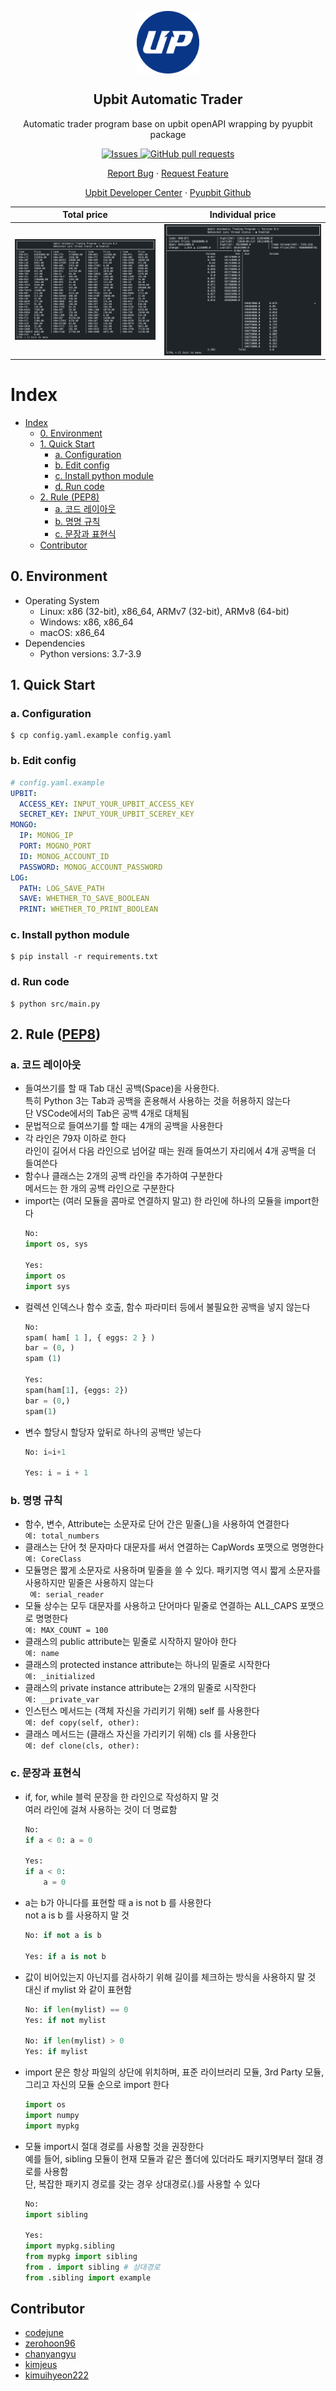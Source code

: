 <p align="center">
 <img width="100px" src="./assets/upbit.svg" align="center" alt="Upbit Automatic Trader" />
 <h2 align="center">Upbit Automatic Trader</h2>
 <p align="center">Automatic trader program base on upbit openAPI wrapping by pyupbit package</p>
  <p align="center">
    <a href="https://github.com/Codejune/upbit-trader/issues">
      <img alt="Issues" src="https://img.shields.io/github/issues/codejune/trader?color=0088ff" />
    </a>
    <a href="https://github.com/Codejune/upbit-trader/pulls">
      <img alt="GitHub pull requests" src="https://img.shields.io/github/issues-pr/codejune/upbit-trader?color=0088ff" />
    </a>
  </p>

  <p align="center">
    <a href="https://github.com/Codejune/upbit-trader/issues/new/choose">Report Bug</a>
    ·
    <a href="https://github.com/Codejune/upbit-trader/issues/new/choose">Request Feature</a>
  </p>
  <p align="center">
    <a href="https://docs.upbit.com/">Upbit Developer Center</a>
    ·
    <a href="https://github.com/sharebook-kr/pyupbit">Pyupbit Github</a>
  </p>
</p>

Total price|Individual price
:-------------------------:|:-------------------------:
![total_price_screenshot](./assets/total_price.png)|![individual_price_screenshot](./assets/individual_price.png)
# Index
- [Index](#index)
  - [0. Environment](#0-environment)
  - [1. Quick Start](#1-quick-start)
    - [a. Configuration](#a-configuration)
    - [b. Edit config](#b-edit-config)
    - [c. Install python module](#c-install-python-module)
    - [d. Run code](#d-run-code)
  - [2. Rule (PEP8)](#2-rule-pep8)
    - [a. 코드 레이아웃](#a-코드-레이아웃)
    - [b. 명명 규칙](#b-명명-규칙)
    - [c. 문장과 표현식](#c-문장과-표현식)
  - [Contributor](#contributor)
## 0. Environment
- Operating System
  - Linux: x86 (32-bit), x86_64, ARMv7 (32-bit), ARMv8 (64-bit)
  - Windows: x86, x86_64
  - macOS: x86_64
- Dependencies
  - Python versions: 3.7-3.9
## 1. Quick Start
### a. Configuration
```
$ cp config.yaml.example config.yaml
```
### b. Edit config
``` yaml
# config.yaml.example 
UPBIT:
  ACCESS_KEY: INPUT_YOUR_UPBIT_ACCESS_KEY
  SECRET_KEY: INPUT_YOUR_UPBIT_SCEREY_KEY
MONGO: 
  IP: MONOG_IP
  PORT: MOGNO_PORT
  ID: MONOG_ACCOUNT_ID
  PASSWORD: MONOG_ACCOUNT_PASSWORD 
LOG:
  PATH: LOG_SAVE_PATH
  SAVE: WHETHER_TO_SAVE_BOOLEAN
  PRINT: WHETHER_TO_PRINT_BOOLEAN
```
### c. Install python module
```
$ pip install -r requirements.txt
```
### d. Run code
```
$ python src/main.py
```
## 2. Rule ([PEP8](http://pythonstudy.xyz/python/article/511-%ED%8C%8C%EC%9D%B4%EC%8D%AC-%EC%BD%94%EB%94%A9-%EC%8A%A4%ED%83%80%EC%9D%BC))
### a. 코드 레이아웃
- 들여쓰기를 할 때 Tab 대신 공백(Space)을 사용한다.<br>특히 Python 3는 Tab과 공백을 혼용해서 사용하는 것을 허용하지 않는다<br>단 VSCode에서의 Tab은 공백 4개로 대체됨
- 문법적으로 들여쓰기를 할 때는 4개의 공백을 사용한다
- 각 라인은 79자 이하로 한다<br>라인이 길어서 다음 라인으로 넘어갈 때는 원래 들여쓰기 자리에서 4개 공백을 더 들여쓴다
- 함수나 클래스는 2개의 공백 라인을 추가하여 구분한다<br>메서드는 한 개의 공백 라인으로 구분한다
- import는 (여러 모듈을 콤마로 연결하지 말고) 한 라인에 하나의 모듈을 import한다
  ```python
  No:
  import os, sys

  Yes:
  import os
  import sys
  ```
- 컬렉션 인덱스나 함수 호출, 함수 파라미터 등에서 불필요한 공백을 넣지 않는다
  ```python
  No:
  spam( ham[ 1 ], { eggs: 2 } )
  bar = (0, )
  spam (1)

  Yes:
  spam(ham[1], {eggs: 2})
  bar = (0,)
  spam(1)
  ```
- 변수 할당시 할당자 앞뒤로 하나의 공백만 넣는다	
  ```python
  No: i=i+1

  Yes: i = i + 1
  ```
### b. 명명 규칙
- 함수, 변수, Attribute는 소문자로 단어 간은 밑줄(_)을 사용하여 연결한다<br>`예: total_numbers`
- 클래스는 단어 첫 문자마다 대문자를 써서 연결하는 CapWords 포맷으로 명명한다<br>`예: CoreClass`
- 모듈명은 짧게 소문자로 사용하며 밑줄을 쓸 수 있다. 패키지명 역시 짧게 소문자를 사용하지만 밑줄은 사용하지 않는다<br>`	예: serial_reader`
- 모듈 상수는 모두 대문자를 사용하고 단어마다 밑줄로 연결하는 ALL_CAPS 포맷으로 명명한다<br>`예: MAX_COUNT = 100`
- 클래스의 public attribute는 밑줄로 시작하지 말아야 한다<br>`예: name`
- 클래스의 protected instance attribute는 하나의 밑줄로 시작한다<br>`예: _initialized`
- 클래스의 private instance attribute는 2개의 밑줄로 시작한다<br>`예: __private_var`
- 인스턴스 메서드는 (객체 자신을 가리키기 위해) self 를 사용한다<br>`예: def copy(self, other):`
- 클래스 메서드는 (클래스 자신을 가리키기 위해) cls 를 사용한다<br>`예: def clone(cls, other):`
### c. 문장과 표현식
- if, for, while 블럭 문장을 한 라인으로 작성하지 말 것<br>여러 라인에 걸쳐 사용하는 것이 더 명료함
  ```python
  No:
  if a < 0: a = 0

  Yes:
  if a < 0:
      a = 0
  ```
- a는 b가 아니다를 표현할 때 a is not b 를 사용한다<br>not a is b 를 사용하지 말 것	
  ```python
  No: if not a is b

  Yes: if a is not b
  ```
- 값이 비어있는지 아닌지를 검사하기 위해 길이를 체크하는 방식을 사용하지 말 것<br>대신 if mylist 와 같이 표현함	
  ```python
  No: if len(mylist) == 0
  Yes: if not mylist

  No: if len(mylist) > 0
  Yes: if mylist
  ```
- import 문은 항상 파일의 상단에 위치하며, 표준 라이브러리 모듈, 3rd Party 모듈, 그리고 자신의 모듈 순으로 import 한다	
  ```python
  import os
  import numpy
  import mypkg
  ```
- 모듈 import시 절대 경로를 사용할 것을 권장한다<br>예를 들어, sibling 모듈이 현재 모듈과 같은 폴더에 있더라도 패키지명부터 절대 경로를 사용함<br>단, 복잡한 패키지 경로를 갖는 경우 상대경로(.)를 사용할 수 있다
  ```python
  No:
  import sibling

  Yes:
  import mypkg.sibling
  from mypkg import sibling
  from . import sibling # 상대경로
  from .sibling import example
  ```

## Contributor
- [codejune](https://github.com/codejune)
- [zerohoon96](https://github.com/zerohoon96)
- [chanyangyu](https://github.com/ChanYangYu)
- [kimjeus](https://github.com/kimjeus)
- [kimuihyeon222](https://github.com/kimuihyeon222)
